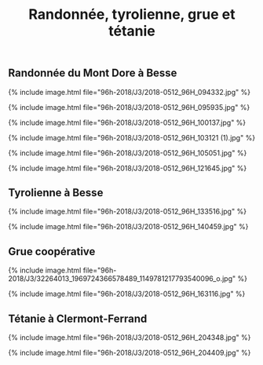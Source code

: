 ﻿---
title: "Randonnée, tyrolienne, grue et tétanie"
permalink: /96h-2018/J3/
sidebar:
  nav: "96h_2018"
---

## Randonnée du Mont Dore à Besse

{% include image.html file="96h-2018/J3/2018-0512_96H_094332.jpg" %}

{% include image.html file="96h-2018/J3/2018-0512_96H_095935.jpg" %}

{% include image.html file="96h-2018/J3/2018-0512_96H_100137.jpg" %}

{% include image.html file="96h-2018/J3/2018-0512_96H_103121 (1).jpg" %}

{% include image.html file="96h-2018/J3/2018-0512_96H_105051.jpg" %}

{% include image.html file="96h-2018/J3/2018-0512_96H_121645.jpg" %}

## Tyrolienne à Besse

{% include image.html file="96h-2018/J3/2018-0512_96H_133516.jpg" %}

{% include image.html file="96h-2018/J3/2018-0512_96H_140459.jpg" %}

## Grue coopérative

{% include image.html file="96h-2018/J3/32264013_1969724366578489_1149781217793540096_o.jpg" %}

{% include image.html file="96h-2018/J3/2018-0512_96H_163116.jpg" %}

## Tétanie à Clermont-Ferrand

{% include image.html file="96h-2018/J3/2018-0512_96H_204348.jpg" %}

{% include image.html file="96h-2018/J3/2018-0512_96H_204409.jpg" %}
